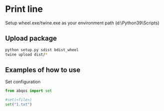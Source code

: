 # Print line

Setup wheel.exe/twine.exe as your environment path (d:\Python39\Scripts)

## Upload package
```bash
python setup.py sdist bdist_wheel
twine upload dist/*
```

## Examples of how to use

Set configuration

```python
from abqos import set

#set(<file>)
set("1.txt")

```
